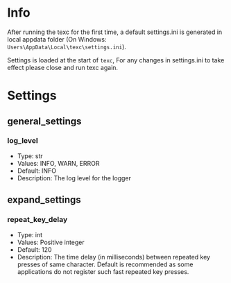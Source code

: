 # Info

After running the texc for the first time, a default settings.ini is generated in local appdata folder (On Windows: `Users\AppData\Local\texc\settings.ini`).  

Settings is loaded at the start of `texc`, For any changes in settings.ini to take effect please close and run texc again.  

# Settings

## general_settings

### log_level
- Type: str
- Values: INFO, WARN, ERROR
- Default: INFO
- Description: The log level for the logger

## expand_settings

### repeat_key_delay
- Type: int
- Values: Positive integer
- Default: 120
- Description: The time delay (in milliseconds) between repeated key presses of same character. Default is recommended as some applications do not register such fast repeated key presses.

